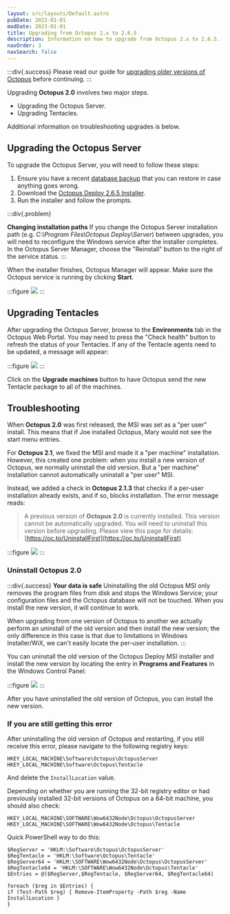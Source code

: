 ```yaml
---
layout: src/layouts/Default.astro
pubDate: 2023-01-01
modDate: 2023-01-01
title: Upgrading from Octopus 2.x to 2.6.5
description: Information on how to upgrade from Octopus 2.x to 2.6.5.
navOrder: 3
navSearch: false
---
```


:::div{.success}
Please read our guide for [upgrading older versions of Octopus](/docs/administration/upgrading/legacy) before continuing.
:::

Upgrading **Octopus 2.0** involves two major steps.

- Upgrading the Octopus Server.
- Upgrading Tentacles.

Additional information on troubleshooting upgrades is below.

## Upgrading the Octopus Server

To upgrade the Octopus Server, you will need to follow these steps:

1. Ensure you have a recent [database backup](/docs/administration/data/backup-and-restore) that you can restore in case anything goes wrong.
2. Download the [Octopus Deploy 2.6.5 Installer](https://octopus.com/downloads/2.6.5).
3. Run the installer and follow the prompts.

:::div{.problem}

**Changing installation paths**
If you change the Octopus Server installation path (e.g. *C:\Program Files\Octopus Deploy\Server*) between upgrades, you will need to reconfigure the Windows service after the installer completes. In the Octopus Server Manager, choose the "Reinstall" button to the right of the service status.
:::

When the installer finishes, Octopus Manager will appear. Make sure the Octopus service is running by clicking **Start**.

:::figure
![](/docs/img/administration/upgrading/legacy/images/3277991.png)
:::

## Upgrading Tentacles

After upgrading the Octopus Server, browse to the **Environments** tab in the Octopus Web Portal. You may need to press the "Check health" button to refresh the status of your Tentacles. If any of the Tentacle agents need to be updated, a message will appear:

:::figure
![](/docs/img/administration/upgrading/legacy/images/3277990.png)
:::

Click on the **Upgrade machines** button to have Octopus send the new Tentacle package to all of the machines.

## Troubleshooting

When **Octopus 2.0** was first released, the MSI was set as a "per user" install. This means that if Joe installed Octopus, Mary would not see the start menu entries.

For **Octopus 2.1**, we fixed the MSI and made it a "per machine" installation. However, this created one problem: when you install a new version of Octopus, we normally uninstall the old version. But a "per machine" installation cannot automatically uninstall a "per user" MSI.

Instead, we added a check in **Octopus 2.1.3** that checks if a per-user installation already exists, and if so, blocks installation. The error message reads:

> A previous version of **Octopus 2.0** is currently installed. This version cannot be automatically upgraded. You will need to uninstall this version before upgrading. Please view this page for details: [https://oc.to/UninstallFirst](https://oc.to/UninstallFirst)

:::figure
![](/docs/img/administration/upgrading/legacy/images/3278002.png)
:::

### Uninstall Octopus 2.0

:::div{.success}
**Your data is safe**
Uninstalling the old Octopus MSI only removes the program files from disk and stops the Windows Service; your configuration files and the Octopus database will not be touched. When you install the new version, it will continue to work.

When upgrading from one version of Octopus to another we actually perform an uninstall of the old version and then install the new version; the only difference in this case is that due to limitations in Windows Installer/WiX, we can't easily locate the per-user installation.
:::

You can uninstall the old version of the Octopus Deploy MSI installer and install the new version by locating the entry in **Programs and Features** in the Windows Control Panel:

:::figure
![](/docs/img/administration/upgrading/legacy/images/3278003.png)
:::

After you have uninstalled the old version of Octopus, you can install the new version.

### If you are still getting this error

After uninstalling the old version of Octopus and restarting, if you still receive this error, please navigate to the following registry keys:

```
HKEY_LOCAL_MACHINE\Software\Octopus\OctopusServer
HKEY_LOCAL_MACHINE\Software\Octopus\Tentacle
```

And delete the `InstallLocation` value.

Depending on whether you are running the 32-bit registry editor or had previously installed 32-bit versions of Octopus on a 64-bit machine, you should also check:

```
HKEY_LOCAL_MACHINE\SOFTWARE\Wow6432Node\Octopus\OctopusServer
HKEY_LOCAL_MACHINE\SOFTWARE\Wow6432Node\Octopus\Tentacle
```

Quick PowerShell way to do this:
```
$RegServer = 'HKLM:\Software\Octopus\OctopusServer'
$RegTentacle = 'HKLM:\Software\Octopus\Tentacle'
$RegServer64 = 'HKLM:\SOFTWARE\Wow6432Node\Octopus\OctopusServer'
$RegTentacle64 = 'HKLM:\SOFTWARE\Wow6432Node\Octopus\Tentacle'
$Entries = @($RegServer,$RegTentacle, $RegServer64, $RegTentacle64)

foreach ($reg in $Entries) {
if (Test-Path $reg) { Remove-ItemProperty -Path $reg -Name InstallLocation }
}
```
